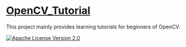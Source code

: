 # [OpenCV_Tutorial](https://github.com/DYF-AI/OpenCV_Tutorial/)
This project mainly provides learning tutorials for beginners of OpenCV.

[![Apache License Version 2.0](https://img.shields.io/badge/license-Apache_2.0-green.svg)](LICENSE)
